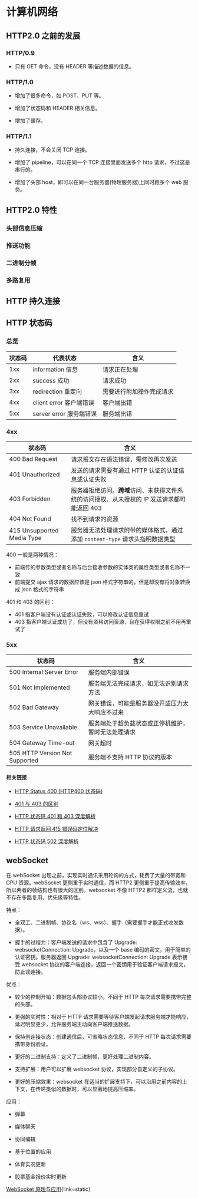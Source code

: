 # 计算机网络

## HTTP2.0 之前的发展

### HTTP/0.9

- 只有 GET 命令，没有 HEADER 等描述数据的信息。

### HTTP/1.0

- 增加了很多命令，如 POST、PUT 等。

- 增加了状态码和 HEADER 相关信息。

- 增加了缓存。

### HTTP/1.1

- 持久连接，不会关闭 TCP 连接。

- 增加了 pipeline，可以在同⼀个 TCP 连接⾥⾯发送多个 http 请求，不过这是串⾏的。

- 增加了头部 host，即可以在同⼀台服务器(物理服务器)上同时跑多个 web 服务。

## HTTP2.0 特性

### 头部信息压缩

### 推送功能

### 二进制分帧

### 多路复用

## HTTP 持久连接

## HTTP 状态码

### 总览

| 状态码 | 代表状态                | 含义                     |
| ------ | ----------------------- | ------------------------ |
| 1xx    | information 信息        | 请求正在处理             |
| 2xx    | success 成功            | 请求成功                 |
| 3xx    | redirection 重定向      | 需要进行附加操作完成请求 |
| 4xx    | client error 客户端错误 | 客户端出错               |
| 5xx    | server error 服务端错误 | 服务端出错               |

### 4xx

| 状态码                     | 含义                                                                                         |
| -------------------------- | -------------------------------------------------------------------------------------------- |
| 400 Bad Request            | 请求报文存在语法错误，需修改再次发送                                                         |
| 401 Unauthorized           | 发送的请求需要有通过 HTTP 认证的认证信息或认证失败                                           |
| 403 Forbidden              | 服务器拒绝访问。**跨域**访问、未获得文件系统的访问授权、从未授权的 IP 发送请求都可能返回 403 |
| 404 Not Found              | 找不到请求的资源                                                                             |
| 415 Unsupported Media Type | 服务器无法处理请求附带的媒体格式，通过添加 `content-type` 请求头指明数据类型                 |

400 一般是两种情况：

- 前端传的参数类型或者名称与后台接收参数的实体类的属性类型或者名称不一致
- 前端提交 ajax 请求的数据应该是 json 格式字符串的，但是却没有将对象转换成 json 格式的字符串

401 和 403 的区别：

- 401 指客户端没有认证或认证失败，可以修改认证信息重试
- 403 指客户端认证成功了，但没有资格访问资源，且在获得权限之前不用再重试了

### 5xx

| 状态码                         | 含义                                               |
| ------------------------------ | -------------------------------------------------- |
| 500 Internal Server Error      | 服务端内部错误                                     |
| 501 Not Implemented            | 服务端无法完成请求，如无法识别请求方法             |
| 502 Bad Gateway                | 网关错误，可能是服务器没开或压力太大响应不过来     |
| 503 Service Unavailable        | 服务端处于超负载状态或正停机维护，暂时无法处理请求 |
| 504 Gateway Time-out           | 网关超时                                           |
| 505 HTTP Version Not Supported | 服务端不支持 HTTP 协议的版本                       |

#### 相关链接

- [HTTP Status 400 (HTTP400 状态码)](https://blog.csdn.net/qq_22182643/article/details/103103078/)

- [401 与 403 的区别](https://blog.csdn.net/condoleeA/article/details/104589824/)

- [HTTP 状态码 401 和 403 深度解析](https://juejin.cn/post/6844903590763429895)

- [HTTP 请求返回 415 错误码定位解决](https://majing.blog.csdn.net/article/details/78383772)

- [HTTP 状态码 502 深度解析](https://blog.csdn.net/Xu_pengtao/article/details/122884259)

## webSocket

在 webSocket 出现之前，实现实时通讯采用轮询的方式，耗费了大量的带宽和 CPU 资源。webSocket 更侧重于实时通信，而 HTTP2 更侧重于提高传输效率，所以两者的帧结构也有很大的区别。websocket 不像 HTTP2 那样定义流，也就不存在多路复用、优先级等特性。

特点：

- 全双工、二进制帧、协议名（ws、wss）、握手（需要握手才能正式收发数据）。

- 握手的过程为：客户端发送的请求中包含了 Upgrade: websocketConnection: Upgrade，以及一个 base 编码的密文，用于简单的认证密钥。服务器返回 Upgrade: websocketConnection: Upgrade 表示接受 websocket 协议的客户端连接，返回一个密钥用于验证客户端请求报文，防止误连接。

优点：

- 较少的控制开销：数据包头部协议较小，不同于 HTTP 每次请求需要携带完整的头部。

- 更强的实时性：相对于 HTTP 请求需要等待客户端发起请求服务端才能响应，延迟明显更少，允许服务端主动向客户端推送数据。

- 保持创连接状态：创建通信后，可省略状态信息，不同于 HTTP 每次请求需要携带身份验证。

- 更好的二进制支持：定义了二进制帧，更好处理二进制内容。

- 支持扩展：用户可以扩展 websocket 协议，实现部分自定义的子协议。

- 更好的压缩效果：websocket 在适当的扩展支持下，可以沿用之前内容的上下文，在传递类似的数据时，可以显著地提高压缩率。

应用：

- 弹幕

- 媒体聊天

- 协同编辑

- 基于位置的应用

- 体育实况更新

- 股票基金报价实时更新

[WebSocket 原理与应用](https://www.cnblogs.com/frank-link/p/14835705.html){link=static}